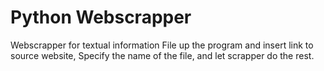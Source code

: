 # Python Webscrapper
Webscrapper for textual information
File up the program and insert link to source website,
Specify the name of the file, and let scrapper do the rest.

